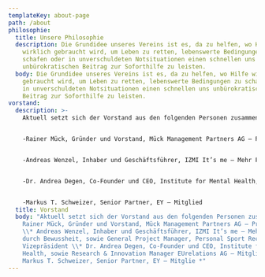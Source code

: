 ```yaml
---
templateKey: about-page
path: /about
philosophie:
  title: Unsere Philosophie
  description: Die Grundidee unseres Vereins ist es, da zu helfen, wo Hilfe
    wirklich gebraucht wird, um Leben zu retten, lebenswerte Bedingungen zu
    schafen oder in unverschuldeten Notsituationen einen schnellen uns
    unbürokratischen Beitrag zur Soforthilfe zu leisten.
  body: Die Grundidee unseres Vereins ist es, da zu helfen, wo Hilfe wirklich
    gebraucht wird, um Leben zu retten, lebenswerte Bedingungen zu schafen oder
    in unverschuldeten Notsituationen einen schnellen uns unbürokratischen
    Beitrag zur Soforthilfe zu leisten.
vorstand:
  description: >-
    Aktuell setzt sich der Vorstand aus den folgenden Personen zusammen:


    -Rainer Mück, Gründer und Vorstand, Mück Management Partners AG – Präsident


    -Andreas Wenzel, Inhaber und Geschäftsführer, IZMI It’s me – Mehr Freude durch Bewussheit, sowie General Project Manager, Personal Sport Record – Vizepräsident


    -Dr. Andrea Degen, Co-Founder und CEO, Institute for Mental Health, sowie Research & Innovation Manager EUrelations AG – Mitglied


    -Markus T. Schweizer, Senior Partner, EY – Mitglied
  title: Vorstand
  body: "Aktuell setzt sich der Vorstand aus den folgenden Personen zusammen: \\*
    Rainer Mück, Gründer und Vorstand, Mück Management Partners AG – Präsident
    \\* Andreas Wenzel, Inhaber und Geschäftsführer, IZMI It’s me – Mehr Freude
    durch Bewussheit, sowie General Project Manager, Personal Sport Record –
    Vizepräsident \\* Dr. Andrea Degen, Co-Founder und CEO, Institute for Mental
    Health, sowie Research & Innovation Manager EUrelations AG – Mitglied \\*
    Markus T. Schweizer, Senior Partner, EY – Mitglie *"
---
```

